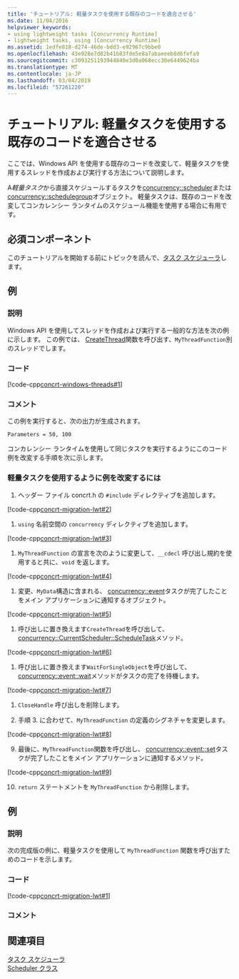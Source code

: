 ```yaml
---
title: 'チュートリアル: 軽量タスクを使用する既存のコードを適合させる'
ms.date: 11/04/2016
helpviewer_keywords:
- using lightweight tasks [Concurrency Runtime]
- lightweight tasks, using [Concurrency Runtime]
ms.assetid: 1edfe818-d274-46de-bdd3-e92967c9bbe0
ms.openlocfilehash: 43e928e7d82b41b83fde5e8a7abaeeeb8d6fefa9
ms.sourcegitcommit: c3093251193944840e3d0a068ecc30e6449624ba
ms.translationtype: MT
ms.contentlocale: ja-JP
ms.lasthandoff: 03/04/2019
ms.locfileid: "57261220"
---
```

# <a name="walkthrough-adapting-existing-code-to-use-lightweight-tasks"></a>チュートリアル: 軽量タスクを使用する既存のコードを適合させる

ここでは、Windows API を使用する既存のコードを改変して、軽量タスクを使用するスレッドを作成および実行する方法について説明します。

A*軽量タスク*から直接スケジュールするタスクを[concurrency::scheduler](../../parallel/concrt/reference/scheduler-class.md)または[concurrency::schedulegroup](../../parallel/concrt/reference/schedulegroup-class.md)オブジェクト。 軽量タスクは、既存のコードを改変してコンカレンシー ランタイムのスケジュール機能を使用する場合に有用です。

## <a name="prerequisites"></a>必須コンポーネント

このチュートリアルを開始する前にトピックを読んで、[タスク スケジューラ](../../parallel/concrt/task-scheduler-concurrency-runtime.md)します。

## <a name="example"></a>例

### <a name="description"></a>説明

Windows API を使用してスレッドを作成および実行する一般的な方法を次の例に示します。 この例では、 [CreateThread](/windows/desktop/api/processthreadsapi/nf-processthreadsapi-createthread)関数を呼び出す、`MyThreadFunction`別のスレッドでします。

### <a name="code"></a>コード

[!code-cpp[concrt-windows-threads#1](../../parallel/concrt/codesnippet/cpp/walkthrough-adapting-existing-code-to-use-lightweight-tasks_1.cpp)]

### <a name="comments"></a>コメント

この例を実行すると、次の出力が生成されます。

```Output
Parameters = 50, 100
```

コンカレンシー ランタイムを使用して同じタスクを実行するようにこのコード例を改変する手順を次に示します。

### <a name="to-adapt-the-example-to-use-a-lightweight-task"></a>軽量タスクを使用するように例を改変するには

1. ヘッダー ファイル concrt.h の `#include` ディレクティブを追加します。

[!code-cpp[concrt-migration-lwt#2](../../parallel/concrt/codesnippet/cpp/walkthrough-adapting-existing-code-to-use-lightweight-tasks_2.cpp)]

1. `using` 名前空間の `concurrency` ディレクティブを追加します。

[!code-cpp[concrt-migration-lwt#3](../../parallel/concrt/codesnippet/cpp/walkthrough-adapting-existing-code-to-use-lightweight-tasks_3.cpp)]

1. `MyThreadFunction` の宣言を次のように変更して、`__cdecl` 呼び出し規約を使用すると共に、`void` を返します。

[!code-cpp[concrt-migration-lwt#4](../../parallel/concrt/codesnippet/cpp/walkthrough-adapting-existing-code-to-use-lightweight-tasks_4.cpp)]

1. 変更、`MyData`構造に含まれる、 [concurrency::event](../../parallel/concrt/reference/event-class.md)タスクが完了したことをメイン アプリケーションに通知するオブジェクト。

[!code-cpp[concrt-migration-lwt#5](../../parallel/concrt/codesnippet/cpp/walkthrough-adapting-existing-code-to-use-lightweight-tasks_5.cpp)]

1. 呼び出しに置き換えます`CreateThread`を呼び出して、 [concurrency::CurrentScheduler::ScheduleTask](reference/currentscheduler-class.md#scheduletask)メソッド。

[!code-cpp[concrt-migration-lwt#6](../../parallel/concrt/codesnippet/cpp/walkthrough-adapting-existing-code-to-use-lightweight-tasks_6.cpp)]

1. 呼び出しに置き換えます`WaitForSingleObject`を呼び出して、 [concurrency::event::wait](reference/event-class.md#wait)メソッドがタスクの完了を待機します。

[!code-cpp[concrt-migration-lwt#7](../../parallel/concrt/codesnippet/cpp/walkthrough-adapting-existing-code-to-use-lightweight-tasks_7.cpp)]

1. `CloseHandle` 呼び出しを削除します。

1. 手順 3. に合わせて、`MyThreadFunction` の定義のシグネチャを変更します。

[!code-cpp[concrt-migration-lwt#8](../../parallel/concrt/codesnippet/cpp/walkthrough-adapting-existing-code-to-use-lightweight-tasks_8.cpp)]

9. 最後に、`MyThreadFunction`関数を呼び出し、 [concurrency::event::set](reference/event-class.md#set)タスクが完了したことをメイン アプリケーションに通知するメソッド。

[!code-cpp[concrt-migration-lwt#9](../../parallel/concrt/codesnippet/cpp/walkthrough-adapting-existing-code-to-use-lightweight-tasks_9.cpp)]

10. `return` ステートメントを `MyThreadFunction` から削除します。

## <a name="example"></a>例

### <a name="description"></a>説明

次の完成版の例に、軽量タスクを使用して `MyThreadFunction` 関数を呼び出すためのコードを示します。

### <a name="code"></a>コード

[!code-cpp[concrt-migration-lwt#1](../../parallel/concrt/codesnippet/cpp/walkthrough-adapting-existing-code-to-use-lightweight-tasks_10.cpp)]

### <a name="comments"></a>コメント

## <a name="see-also"></a>関連項目

[タスク スケジューラ](../../parallel/concrt/task-scheduler-concurrency-runtime.md)<br/>
[Scheduler クラス](../../parallel/concrt/reference/scheduler-class.md)
